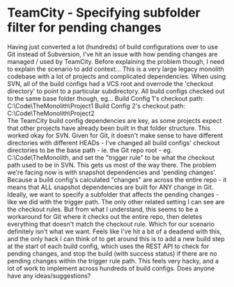 
# TeamCity - Specifying subfolder filter for pending changes

Having just converted a lot (hundreds) of build configurations over to use Git instead of Subversion, I've hit an issue with how pending changes are managed / used by TeamCity. Before explaining the problem though, I need to explain the scenario to add context...
This is a very large legacy monolith codebase with a lot of projects and complicated dependencies. When using SVN, all of the build configs had a VCS root and overrode the 'checkout directory' to point to a particular subdirectory. All build configs checked out to the same base folder though, eg...
Build Config 1's checkout path: C:\Code\TheMonolith\Project1
Build Config 2's checkout path: C:\Code\TheMonolith\Project2\
The TeamCity build config dependencies are key, as some projects expect that other projects have already been built in that folder structure.
This worked okay for SVN.
Given for Git, it doesn't make sense to have different directories with different HEADs - I've changed all build configs' checkout directories to be the base path - ie. the Git repo root - eg. C:\Code\TheMonolith\, and set the "trigger rule" to be what the checkout path used to be in SVN. This gets us most of the way there.
The problem we're facing now is with snapshot dependencies and 'pending changes'. Because a build config's calculated "changes" are across the entire repo - it means that ALL snapshot dependencies are built for ANY change in Git. Ideally, we want to specify a subfolder that affects the pending changes - like we did with the trigger path.
The only other related setting I can see are the checkout rules. But from what I understand, this seems to be a workaround for Git where it checks out the entire repo, then deletes everything that doesn't match the checkout rule. Which for our scenario definitely isn't what we want.
Feels like I've hit a bit of a deadend with this, and the only hack I can think of to get around this is to add a new build step at the start of each build config, which uses the REST API to check for pending changes, and stop the build (with success status) if there are no pending changes within the trigger rule path. This feels very hacky, and a lot of work to implement across hundreds of build configs.
Does anyone have any ideas/suggestions?

        